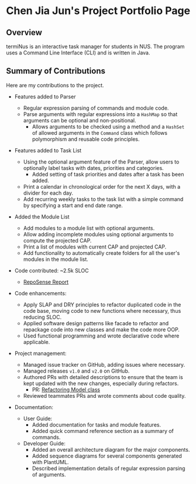 # Chen Jia Jun's Project Portfolio Page

## Overview

termiNus is an interactive task manager for students in NUS. The program uses a Command Line Interface (CLI) and is written in Java.

## Summary of Contributions

Here are my contributions to the project.

- Features added to Parser
  - Regular expression parsing of commands and module code.
  - Parse arguments with regular expressions into a `HashMap` so that arguments can be optional and non-positional.
    - Allows arguments to be checked using a method and a `HashSet` of allowed arguments in the `Command` class which follows polymorphism and reusable code principles.

- Features added to Task List
  - Using the optional argument feature of the Parser, allow users to optionally label tasks with dates, priorities and categories.
    - Added setting of task priorities and dates after a task has been added.
  - Print a calendar in chronological order for the next X days, with a divider for each day.
  - Add recurring weekly tasks to the task list with a simple command by specifying a start and end date range.

- Added the Module List
  - Add modules to a module list with optional arguments.
  - Allow adding incomplete modules using optional arguments to compute the projected CAP.
  - Print a list of modules with current CAP and projected CAP.
  - Add functionality to automatically create folders for all the user's modules in the module list.

- Code contributed: ~2.5k SLOC
  - [RepoSense Report](https://nus-cs2113-ay2021s1.github.io/tp-dashboard/#breakdown=true&search=iamchenjiajun&sort=groupTitle&sortWithin=title&since=2020-09-27&timeframe=commit&mergegroup=&groupSelect=groupByRepos&checkedFileTypes=docs~functional-code~test-code~other&tabOpen=true&tabType=authorship&zFR=false&tabAuthor=iamchenjiajun&tabRepo=AY2021S1-CS2113-T14-3%2Ftp%5Bmaster%5D&authorshipIsMergeGroup=false&authorshipFileTypes=docs~functional-code~test-code~other)

- Code enhancements:
  - Apply SLAP and DRY principles to refactor duplicated code in the code base, moving code to new functions where necessary, thus reducing SLOC.
  - Applied software design patterns like facade to refactor and repackage code into new classes and make the code more OOP.
  - Used functional programming and wrote declarative code where applicable.

- Project management:
  - Managed issue tracker on GitHub, adding issues where necessary.
  - Managed releases `v1.0` and `v2.0` on GitHub.
  - Authored PRs with detailed descriptions to ensure that the team is kept updated with the new changes, especially during refactors.
    - PR: [Refactoring Model class](https://github.com/AY2021S1-CS2113-T14-3/tp/pull/146)
  - Reviewed teammates PRs and wrote comments about code quality.

- Documentation:
  - User Guide:
    - Added documentation for tasks and module features.
    - Added quick command reference section as a summary of commands.
  - Developer Guide:
    - Added an overall architecture diagram for the major components.
    - Added sequence diagrams for several components generated with PlantUML.
    - Described implementation details of regular expression parsing of arguments.
